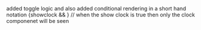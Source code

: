 added toggle logic 
and also added conditional rendering in a short hand notation
{showclock && <Clock />} // when the show clock is true then only the clock componenet will be seen